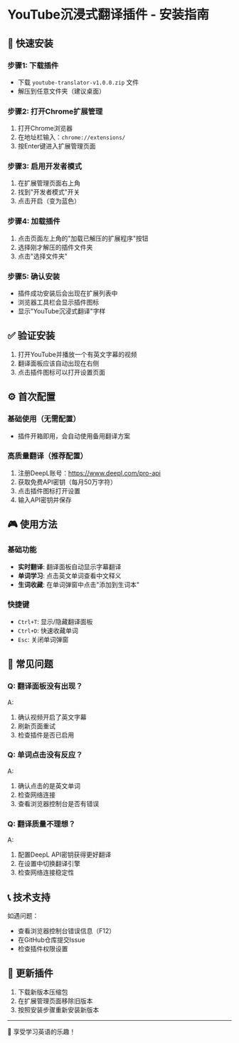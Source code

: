 # YouTube沉浸式翻译插件 - 安装指南

## 🚀 快速安装

### 步骤1: 下载插件
- 下载 `youtube-translator-v1.0.0.zip` 文件
- 解压到任意文件夹（建议桌面）

### 步骤2: 打开Chrome扩展管理
1. 打开Chrome浏览器
2. 在地址栏输入：`chrome://extensions/`
3. 按Enter键进入扩展管理页面

### 步骤3: 启用开发者模式
1. 在扩展管理页面右上角
2. 找到"开发者模式"开关
3. 点击开启（变为蓝色）

### 步骤4: 加载插件
1. 点击页面左上角的"加载已解压的扩展程序"按钮
2. 选择刚才解压的插件文件夹
3. 点击"选择文件夹"

### 步骤5: 确认安装
- 插件成功安装后会出现在扩展列表中
- 浏览器工具栏会显示插件图标
- 显示"YouTube沉浸式翻译"字样

## ✅ 验证安装

1. 打开YouTube并播放一个有英文字幕的视频
2. 翻译面板应该自动出现在右侧
3. 点击插件图标可以打开设置页面

## ⚙️ 首次配置

### 基础使用（无需配置）
- 插件开箱即用，会自动使用备用翻译方案

### 高质量翻译（推荐配置）
1. 注册DeepL账号：https://www.deepl.com/pro-api
2. 获取免费API密钥（每月50万字符）
3. 点击插件图标打开设置
4. 输入API密钥并保存

## 🎮 使用方法

### 基础功能
- **实时翻译**: 翻译面板自动显示字幕翻译
- **单词学习**: 点击英文单词查看中文释义
- **生词收藏**: 在单词弹窗中点击"添加到生词本"

### 快捷键
- `Ctrl+T`: 显示/隐藏翻译面板
- `Ctrl+D`: 快速收藏单词
- `Esc`: 关闭单词弹窗

## 🔧 常见问题

### Q: 翻译面板没有出现？
A: 
1. 确认视频开启了英文字幕
2. 刷新页面重试
3. 检查插件是否已启用

### Q: 单词点击没有反应？
A: 
1. 确认点击的是英文单词
2. 检查网络连接
3. 查看浏览器控制台是否有错误

### Q: 翻译质量不理想？
A: 
1. 配置DeepL API密钥获得更好翻译
2. 在设置中切换翻译引擎
3. 检查网络连接稳定性

## 📞 技术支持

如遇问题：
- 查看浏览器控制台错误信息（F12）
- 在GitHub仓库提交Issue
- 检查插件权限设置

## 🔄 更新插件

1. 下载新版本压缩包
2. 在扩展管理页面移除旧版本
3. 按照安装步骤重新安装新版本

---

🎉 享受学习英语的乐趣！